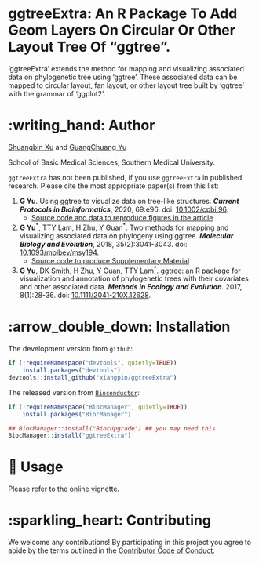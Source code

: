 <!-- README.md is generated from README.Rmd. Please edit that file -->

# ggtreeExtra: An R Package To Add Geom Layers On Circular Or Other Layout Tree Of “ggtree”.

‘ggtreeExtra’ extends the method for mapping and visualizing associated
data on phylogenetic tree using ‘ggtree’. These associated data can be
mapped to circular layout, fan layout, or other layout tree built by
‘ggtree’ with the grammar of ‘ggplot2’.

# :writing\_hand: Author

[Shuangbin Xu](https://github.com/xiangpin) and [GuangChuang
Yu](https://guangchuangyu.github.io)

School of Basic Medical Sciences, Southern Medical University.

`ggtreeExtra` has not been published, if you use `ggtreeExtra` in
published research. Please cite the most appropriate paper(s) from this
list:

1.  **G Yu**. Using ggtree to visualize data on tree-like structures.
    ***Current Protocols in Bioinformatics***, 2020, 69:e96. doi:
    [10.1002/cpbi.96](https://doi.org/10.1002/cpbi.96).
      - [Source code and data to reproduce figures in the
        article](https://github.com/GuangchuangYu/ggtree-current-protocols)
2.  **G Yu**<sup>\*</sup>, TTY Lam, H Zhu, Y Guan<sup>\*</sup>. Two
    methods for mapping and visualizing associated data on phylogeny
    using ggtree. ***Molecular Biology and Evolution***, 2018,
    35(2):3041-3043. doi:
    [10.1093/molbev/msy194](https://doi.org/10.1093/molbev/msy194).
      - [Source code to produce Supplementary
        Material](https://github.com/GuangchuangYu/plotting_tree_with_data)
3.  **G Yu**, DK Smith, H Zhu, Y Guan, TTY Lam<sup>\*</sup>. ggtree: an
    R package for visualization and annotation of phylogenetic trees
    with their covariates and other associated data. ***Methods in
    Ecology and Evolution***. 2017, 8(1):28-36. doi:
    [10.1111/2041-210X.12628](https://doi.org/10.1111/2041-210X.12628).

# :arrow\_double\_down: Installation

The development version from `github`:

``` r
if (!requireNamespace("devtools", quietly=TRUE))
    install.packages("devtools")
devtools::install_github("xiangpin/ggtreeExtra")
```

The released version from
[`Bioconductor`](https://bioconductor.org/packages/ggtreeExtra):

``` r
if (!requireNamespace("BiocManager", quietly=TRUE))
    install.packages("BiocManager")

## BiocManager::install("BiocUpgrade") ## you may need this
BiocManager::install("ggtreeExtra")
```

# :beginner: Usage

Please refer to the [online
vignette](https://bioconductor.org/packages/devel/bioc/vignettes/ggtreeExtra/inst/doc/ggtreeExtra.html).

<!-- <img src="inst/extdata/fig1.png" style="display: block; margin: auto;" /> -->

# :sparkling\_heart: Contributing

We welcome any contributions\! By participating in this project you
agree to abide by the terms outlined in the [Contributor Code of
Conduct](CONDUCT.md).
